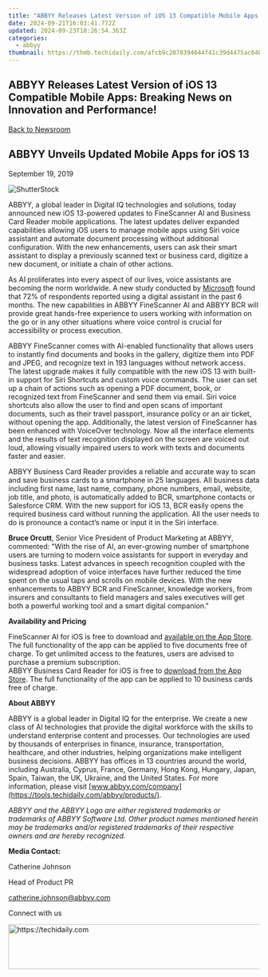 ```yaml
---
title: "ABBYY Releases Latest Version of iOS 13 Compatible Mobile Apps: Breaking News on Innovation and Performance!"
date: 2024-09-21T16:03:41.772Z
updated: 2024-09-23T18:26:54.363Z
categories:
  - abbyy
thumbnail: https://thmb.techidaily.com/afcb9c2878394644f41c39d4475ac640d665c752413696b921520d8ad80368e6.jpg
---
```


## ABBYY Releases Latest Version of iOS 13 Compatible Mobile Apps: Breaking News on Innovation and Performance!

[Back to Newsroom](https://tools.techidaily.com/abbyy/products/)

## ABBYY Unveils Updated Mobile Apps for iOS 13

September 19, 2019

![ShutterStock](https://content.abbyy.com/-/media/project/abbyy/abbyy/branchtemplates/shutterstock_1272462163_1296-x-729.jpg?h=729&iar=0&w=1296)

  
ABBYY, a global leader in Digital IQ technologies and solutions, today announced new iOS 13-powered updates to FineScanner AI and Business Card Reader mobile applications. The latest updates deliver expanded capabilities allowing iOS users to manage mobile apps using Siri voice assistant and automate document processing without additional configuration. With the new enhancements, users can ask their smart assistant to display a previously scanned text or business card, digitize a new document, or initiate a chain of other actions.

As AI proliferates into every aspect of our lives, voice assistants are becoming the norm worldwide. A new study conducted by [Microsoft](https://about.ads.microsoft.com/en-us/insights/2019-voice-report "2019 Voice Report") found that 72% of respondents reported using a digital assistant in the past 6 months. The new capabilities in ABBYY FineScanner AI and ABBYY BCR will provide great hands-free experience to users working with information on the go or in any other situations where voice control is crucial for accessibility or process execution.

ABBYY FineScanner comes with AI-enabled functionality that allows users to instantly find documents and books in the gallery, digitize them into PDF and JPEG, and recognize text in 193 languages without network access. The latest upgrade makes it fully compatible with the new iOS 13 with built-in support for Siri Shortcuts and custom voice commands. The user can set up a chain of actions such as opening a PDF document, book, or recognized text from FineScanner and send them via email. Siri voice shortcuts also allow the user to find and open scans of important documents, such as their travel passport, insurance policy or an air ticket, without opening the app. Additionally, the latest version of FineScanner has been enhanced with VoiceOver technology. Now all the interface elements and the results of text recognition displayed on the screen are voiced out loud, allowing visually impaired users to work with texts and documents faster and easier.

ABBYY Business Card Reader provides a reliable and accurate way to scan and save business cards to a smartphone in 25 languages. All business data including first name, last name, company, phone numbers, email, website, job title, and photo, is automatically added to BCR, smartphone contacts or Salesforce CRM. With the new support for iOS 13, BCR easily opens the required business card without running the application. All the user needs to do is pronounce a contact’s name or input it in the Siri interface.

**Bruce Orcutt**, Senior Vice President of Product Marketing at ABBYY, commented: "With the rise of AI, an ever-growing number of smartphone users are turning to modern voice assistants for support in everyday and business tasks. Latest advances in speech recognition coupled with the widespread adoption of voice interfaces have further reduced the time spent on the usual taps and scrolls on mobile devices. With the new enhancements to ABBYY BCR and FineScanner, knowledge workers, from insurers and consultants to field managers and sales executives will get both a powerful working tool and a smart digital companion."

  
**Availability and Pricing**

FineScanner AI for iOS is free to download and [available on the App Store](https://apps.apple.com/us/app/finescanner-ai-pdf-scanner/id534203582 " Download FineScanner AI for iOS"). The full functionality of the app can be applied to five documents free of charge. To get unlimited access to the features, users are advised to purchase a premium subscription.   
ABBYY Business Card Reader for iOS is free to [download from the App Store](https://apps.apple.com/us/app/business-card-reader/id898215947 " Download Business Card Reader for iOS"). The full functionality of the app can be applied to 10 business cards free of charge.

  
**About ABBYY**

ABBYY is a global leader in Digital IQ for the enterprise. We create a new class of AI technologies that provide the digital workforce with the skills to understand enterprise content and processes. Our technologies are used by thousands of enterprises in finance, insurance, transportation, healthcare, and other industries, helping organizations make intelligent business decisions. ABBYY has offices in 13 countries around the world, including Australia, Cyprus, France, Germany, Hong Kong, Hungary, Japan, Spain, Taiwan, the UK, Ukraine, and the United States. For more information, please visit [www.abbyy.com/company](https://tools.techidaily.com/abbyy/products/).

_ABBYY and the ABBYY Logo are either registered trademarks or trademarks of ABBYY Software Ltd. Other product names mentioned herein may be trademarks and/or registered trademarks of their respective owners and are hereby recognized._

  
**Media Contact:**

Catherine Johnson

Head of Product PR

[catherine.johnson@abbyy.com](https://tools.techidaily.com/abbyy/products/)

Connect with us

<ins class="adsbygoogle"
     style="display:block"
     data-ad-format="autorelaxed"
     data-ad-client="ca-pub-7571918770474297"
     data-ad-slot="1223367746"></ins>

<ins class="adsbygoogle"
     style="display:block"
     data-ad-client="ca-pub-7571918770474297"
     data-ad-slot="8358498916"
     data-ad-format="auto"
     data-full-width-responsive="true"></ins>



<!-- affiliate ads begin -->
<a href="https://zebaoaffiliateprogram.pxf.io/c/5597632/2137973/21526" target="_top" id="2137973">
  <img src="//a.impactradius-go.com/display-ad/21526-2137973" border="0" alt="https://techidaily.com" width="728" height="90"/>
</a>
<img height="0" width="0" src="https://zebaoaffiliateprogram.pxf.io/i/5597632/2137973/21526" style="position:absolute;visibility:hidden;" border="0" />
<!-- affiliate ads end -->

